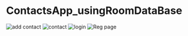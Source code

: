 # ContactsApp_usingRoomDataBase
![add contact](https://user-images.githubusercontent.com/81240741/119253789-c3475b00-bbaa-11eb-9246-af5f859966dc.jpg)
![contact](https://user-images.githubusercontent.com/81240741/119253790-c4788800-bbaa-11eb-89dc-887df352e101.jpg)
![login](https://user-images.githubusercontent.com/81240741/119253791-c5111e80-bbaa-11eb-99fc-eadfd1260613.jpg)
![Reg page](https://user-images.githubusercontent.com/81240741/119253793-c6424b80-bbaa-11eb-9675-397759b1c6a4.jpg)

